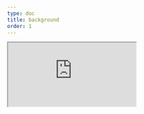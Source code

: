 ```yaml
---
type: doc
title: background
order: 1
---
```


<iframe class="editor" src="https://grimoiregl.github.io/grimoire.gl-example#background"></iframe>
